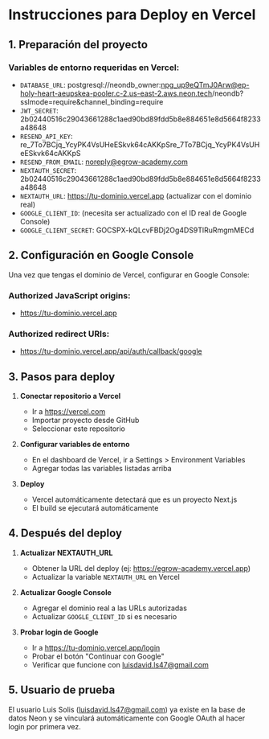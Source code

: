 # Instrucciones para Deploy en Vercel

## 1. Preparación del proyecto

### Variables de entorno requeridas en Vercel:
- `DATABASE_URL`: postgresql://neondb_owner:npg_up9eQTmJ0Arw@ep-holy-heart-aeupskea-pooler.c-2.us-east-2.aws.neon.tech/neondb?sslmode=require&channel_binding=require
- `JWT_SECRET`: 2b02440516c29043661288c1aed90bd89fdd5b8e884651e8d5664f8233a48648
- `RESEND_API_KEY`: re_7To7BCjq_YcyPK4VsUHeESkvk64cAKKpSre_7To7BCjq_YcyPK4VsUHeESkvk64cAKKpS
- `RESEND_FROM_EMAIL`: noreply@egrow-academy.com
- `NEXTAUTH_SECRET`: 2b02440516c29043661288c1aed90bd89fdd5b8e884651e8d5664f8233a48648
- `NEXTAUTH_URL`: https://tu-dominio.vercel.app (actualizar con el dominio real)
- `GOOGLE_CLIENT_ID`: (necesita ser actualizado con el ID real de Google Console)
- `GOOGLE_CLIENT_SECRET`: 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

## 2. Configuración en Google Console

Una vez que tengas el dominio de Vercel, configurar en Google Console:

### Authorized JavaScript origins:
- https://tu-dominio.vercel.app

### Authorized redirect URIs:
- https://tu-dominio.vercel.app/api/auth/callback/google

## 3. Pasos para deploy

1. **Conectar repositorio a Vercel**
   - Ir a https://vercel.com
   - Importar proyecto desde GitHub
   - Seleccionar este repositorio

2. **Configurar variables de entorno**
   - En el dashboard de Vercel, ir a Settings > Environment Variables
   - Agregar todas las variables listadas arriba

3. **Deploy**
   - Vercel automáticamente detectará que es un proyecto Next.js
   - El build se ejecutará automáticamente

## 4. Después del deploy

1. **Actualizar NEXTAUTH_URL**
   - Obtener la URL del deploy (ej: https://egrow-academy.vercel.app)
   - Actualizar la variable `NEXTAUTH_URL` en Vercel

2. **Actualizar Google Console**
   - Agregar el dominio real a las URLs autorizadas
   - Actualizar `GOOGLE_CLIENT_ID` si es necesario

3. **Probar login de Google**
   - Ir a https://tu-dominio.vercel.app/login
   - Probar el botón "Continuar con Google"
   - Verificar que funcione con luisdavid.ls47@gmail.com

## 5. Usuario de prueba

El usuario Luis Solis (luisdavid.ls47@gmail.com) ya existe en la base de datos Neon y se vinculará automáticamente con Google OAuth al hacer login por primera vez.